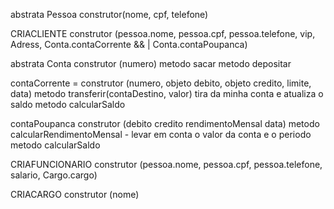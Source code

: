 abstrata Pessoa construtor(nome, cpf, telefone)

CRIACLIENTE construtor (pessoa.nome, pessoa.cpf, pessoa.telefone, vip, Adress, Conta.contaCorrente && | Conta.contaPoupanca)

abstrata Conta construtor (numero)
    metodo sacar
    metodo depositar 

contaCorrente = construtor (numero, objeto debito, objeto credito, limite, data)
    metodo transferir(contaDestino, valor) tira da minha conta e atualiza o saldo
    metodo calcularSaldo

contaPoupanca construtor (debito credito rendimentoMensal data)
    metodo calcularRendimentoMensal - levar em conta o valor da conta e o periodo
    metodo calcularSaldo

CRIAFUNCIONARIO construtor (pessoa.nome, pessoa.cpf, pessoa.telefone, salario, Cargo.cargo)

CRIACARGO construtor (nome)

